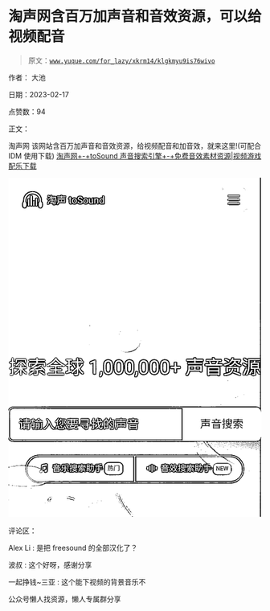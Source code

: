 # 淘声网含百万加声音和音效资源，可以给视频配音

> 原文：[`www.yuque.com/for_lazy/xkrm14/klgkmyu9is76wivo`](https://www.yuque.com/for_lazy/xkrm14/klgkmyu9is76wivo)

作者： 大池

日期：2023-02-17

点赞数：94

正文：

淘声网 该网站含百万加声音和音效资源，给视频配音和加音效，就来这里!(可配合 IDM 使用下载) [淘声网+-+toSound 声音搜索引擎+-+免费音效素材资源|视频游戏配乐下载](https://www.tosound.com)

![](img/008388e3f9a0d66191aab76d05aef22c.png)

评论区：

Alex Li : 是把 freesound 的全部汉化了？

波叔 : 这个好呀，感谢分享

一起挣钱~三亚 : 这个能下视频的背景音乐不

公众号懒人找资源，懒人专属群分享

